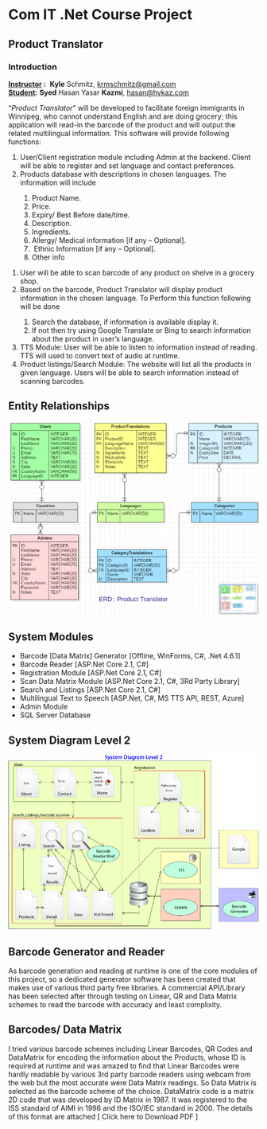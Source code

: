 <h1>Com IT .Net  Course Project</h1>
<h2>Product Translator</h2>
<h3>Introduction</h3>

<p>
  <strong><u>Instructor</u></strong><strong> :</strong>  <strong>Kyle</strong> Schmitz, <a href="mailto:krmschmitz@gmail.com">krmschmitz@gmail.com</a> <br />
  <strong><u>Student</u></strong><strong>:</strong> <strong>Syed</strong> Hasan Yasar <strong>Kazmi</strong>, <a href="mailto:hasan@hykaz.com">hasan@hykaz.com</a>  <br />

<p>
  &ldquo;<em>Product  Translator</em>&rdquo; will be developed to facilitate foreign immigrants in Winnipeg,  who cannot understand English and are doing grocery; this application will  read-in the barcode of the product and will output the related multilingual  information. This software will provide following functions:
</p>
<ol>
  <li><span dir="ltr"> </span>User/Client  registration module including Admin at the backend. Client will be able to  register and set language and contact preferences.</li>
  <li><span dir="ltr"> </span>Products  database with descriptions in chosen languages. The information will include</li>
  <ol>
    <li><span dir="ltr"> </span>Product  Name.</li>
    <li><span dir="ltr"> </span>Price.</li>
    <li><span dir="ltr"> </span>Expiry/ Best  Before date/time. </li>
    <li><span dir="ltr"> </span>Description.</li>
    <li><span dir="ltr"> </span>Ingredients.</li>
    <li><span dir="ltr"> </span>Allergy/ Medical information [if  any – Optional].</li>
    <li><span dir="ltr"> </span> Ethnic Information [if any – Optional]. </li>
    <li><span dir="ltr"> </span>Other info</li>
  </ol>
</ol>
<ol>
  <li><span dir="ltr"> </span>User will be  able to scan barcode of any product on shelve in a grocery shop.</li>
  <li><span dir="ltr"> </span>Based on the  barcode, Product Translator will display product information in the chosen  language. To Perform this function following will be done</li>
  <ol>
    <li><span dir="ltr"> </span>Search the  database, if information is available display it.</li>
    <li><span dir="ltr"> </span>If not then  try using Google Translate or Bing to search information about the product in  user&rsquo;s language.</li>
  </ol>
  <li><span dir="ltr"> </span>TTS Module:  User will be able to listen to information instead of reading. TTS will used to  convert text of audio at runtime.</li>
  <li><span dir="ltr"> </span>Product  listings/Search Module: The website will list all the products in given  language. Users will be able to search information instead of scanning  barcodes. </li>
</ol>

<h2> Entity Relationships </h2>
<img src="https://github.com/HYKaz/Product-Translator/blob/master/erd.png" />


<h2>System Modules</h2>
<ul>
<li>Barcode [Data Matrix] Generator [Offline, WinForms, C#, .Net 4.6.1]</li>
<li>Barcode Reader [ASP.Net Core 2.1, C#]</li>
<li>Registration Module [ASP.Net Core 2.1, C#]</li>
<li>Scan Data Matrix Module  [ASP.Net Core 2.1, C#, 3Rd Party Library]</li>
<li>Search and Listings  [ASP.Net Core 2.1, C#]</li>
<li>Multilingual Text to Speech [ASP.Net, C#, MS TTS API, REST, Azure]</li>
<li>Admin Module</li>
<li>SQL Server Database</li>
</ul>

<h2>System Diagram Level 2</h2>
<img src="https://github.com/HYKaz/Product-Translator/blob/master/layout.png" />

<h2> Barcode Generator and Reader </h2>

As barcode generation and reading at runtime is one of the core modules of this project, so a dedicated generator software has been created that makes use of various third party free libraries. A commercial API/Library has been selected after through testing on Linear, QR and Data Matrix schemes to read the barcode with accuracy and least complixity.

<h2>Barcodes/ Data Matrix</h2>
I tried various barcode schemes including Linear Barcodes, QR Codes and DataMatrix for encoding the information about the Products, whose ID is required at runtime and was amazed to find that Linear Barcodes were hardly readable by various 3rd party barcode readers using webcam from the web but the most accurate were Data Matrix readings. So Data Matrix is selected as the barcode scheme of the choice.
DataMatrix code is a matrix 2D code that was developed by ID Matrix in 1987. It was registered to the ISS standard of AIMI in 1996 and the ISO/IEC standard in 2000. The details of this format are attached [ Click here to Download PDF ]

